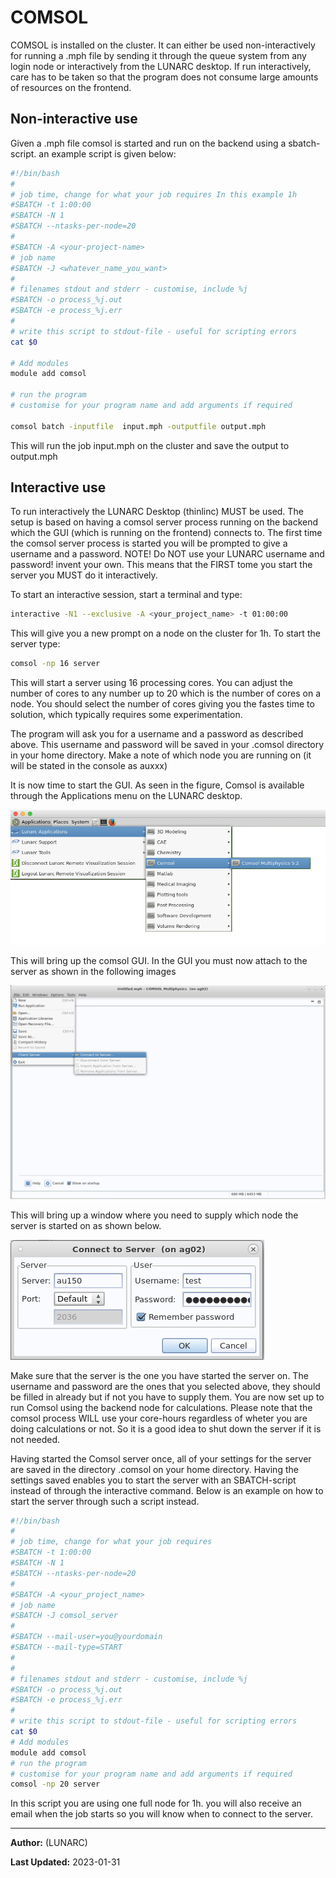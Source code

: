 # COMSOL

COMSOL is installed on the cluster. It can either be used non-interactively for running a .mph file by sending it through the queue system from any login node or interactively from the LUNARC desktop. If run interactively, care has to be taken so that the program does not consume large amounts of resources on the frontend.

## Non-interactive use

Given a .mph file comsol is started and run on the backend using a sbatch-script.
an example script is given below:

```bash
#!/bin/bash
#
# job time, change for what your job requires In this example 1h 
#SBATCH -t 1:00:00
#SBATCH -N 1
#SBATCH --ntasks-per-node=20
#
#SBATCH -A <your-project-name>
# job name
#SBATCH -J <whatever_name_you_want>
#
# filenames stdout and stderr - customise, include %j
#SBATCH -o process_%j.out
#SBATCH -e process_%j.err
#
# write this script to stdout-file - useful for scripting errors
cat $0

# Add modules
module add comsol

# run the program 
# customise for your program name and add arguments if required

comsol batch -inputfile  input.mph -outputfile output.mph 
```

This will run the job input.mph on the cluster and save the output to output.mph

## Interactive use

To run interactively the LUNARC Desktop (thinlinc) MUST be used. 
The setup is based on having a comsol server process running on the backend which the GUI (which is running on the frontend) connects to.
The first time the comsol server process is started you will be prompted to give a username and a password. NOTE! Do NOT use your LUNARC username and password! invent your own.
This means that the FIRST tome you start the server you MUST do it interactively.

To start an interactive session, start a terminal and type:

```bash
interactive -N1 --exclusive -A <your_project_name> -t 01:00:00
```

This will give you a new prompt on a node on the cluster for 1h.
To start the server type:

```bash
comsol -np 16 server
```

This will start a server using 16 processing cores. You can adjust the number of cores to any number up to 20 which is the number of cores on a node.  You should select the number of cores giving you the fastes time to solution, which typically requires some experimentation.

The program will ask you for a username and a password as described above. This username and password will be saved in your .comsol directory in your home directory.
Make a note of which node you are running on (it will be stated in the console as auxxx)

It is now time to start the GUI. As seen in the figure, Comsol is available through the Applications menu on the LUNARC desktop.

![Start Comsol](../../images/start_comsol.png "Start COMSOL")  

This will bring up the comsol GUI. In the GUI you must now attach to the server as shown in the following images

![Connect to server](../../images/connect_to_server.png "Connect to COMSOL server")  

This will bring up a window where you need to supply which node the server is started on as shown below.

![Which node](../../images/which_node.png "Select node")  

Make sure that the server is the one you have started the server on. The username and password are the ones that you selected above, they should be filled in already but if not you have to supply them.
You are now set up to run Comsol using the backend node for calculations. Please note that the comsol process WILL use your core-hours regardless of wheter you are doing calculations or not. So it is a good idea to shut down the server if it is not needed.

Having started the Comsol server once, all of your settings for the server are saved in the directory .comsol on your home directory. Having the settings saved enables you to start the server with an SBATCH-script instead of through the interactive command.
Below is an example on how to start the server through such a script instead.

```bash
#!/bin/bash
#
# job time, change for what your job requires   
#SBATCH -t 1:00:00
#SBATCH -N 1
#SBATCH --ntasks-per-node=20
#
#SBATCH -A <your_project_name>  
# job name
#SBATCH -J comsol_server
#
#SBATCH --mail-user=you@yourdomain
#SBATCH --mail-type=START
#
#
# filenames stdout and stderr - customise, include %j
#SBATCH -o process_%j.out
#SBATCH -e process_%j.err
#
# write this script to stdout-file - useful for scripting errors
cat $0
# Add modules
module add comsol
# run the program 
# customise for your program name and add arguments if required 
comsol -np 20 server
```

In this script you are using one full node for 1h. you will also receive an email when the job starts so you will know when to connect to the server. 

---

**Author:**
(LUNARC)

**Last Updated:**
2023-01-31

